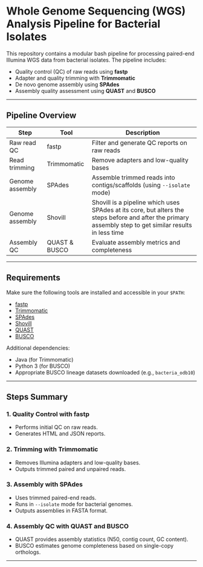 # Whole Genome Sequencing (WGS) Analysis Pipeline for Bacterial Isolates

This repository contains a modular bash pipeline for processing paired-end Illumina WGS data from bacterial isolates. The pipeline includes:

- Quality control (QC) of raw reads using **fastp**
- Adapter and quality trimming with **Trimmomatic**
- De novo genome assembly using **SPAdes**
- Assembly quality assessment using **QUAST** and **BUSCO**

---

## Pipeline Overview

| Step             | Tool          | Description                                 |
|------------------|---------------|---------------------------------------------|
| Raw read QC      | fastp         | Filter and generate QC reports on raw reads |
| Read trimming    | Trimmomatic   | Remove adapters and low-quality bases       |
| Genome assembly  | SPAdes        | Assemble trimmed reads into contigs/scaffolds (using `--isolate` mode) |
| Genome assembly  | Shovill       | Shovill is a pipeline which uses SPAdes at its core, but alters the steps before and after the primary assembly step to get similar results in less time |
| Assembly QC      | QUAST & BUSCO | Evaluate assembly metrics and completeness  |

---

## Requirements

Make sure the following tools are installed and accessible in your `$PATH`:

- [fastp](https://github.com/OpenGene/fastp)
- [Trimmomatic](http://www.usadellab.org/cms/?page=trimmomatic)
- [SPAdes](http://cab.spbu.ru/software/spades/)
- [Shovill](https://github.com/tseemann/shovill)
- [QUAST](http://quast.sourceforge.net/)
- [BUSCO](https://busco.ezlab.org/)

Additional dependencies:
- Java (for Trimmomatic)
- Python 3 (for BUSCO)
- Appropriate BUSCO lineage datasets downloaded (e.g., `bacteria_odb10`)
  
---

## Steps Summary

### 1. Quality Control with fastp

- Performs initial QC on raw reads.
- Generates HTML and JSON reports.

### 2. Trimming with Trimmomatic

- Removes Illumina adapters and low-quality bases.
- Outputs trimmed paired and unpaired reads.

### 3. Assembly with SPAdes

- Uses trimmed paired-end reads.
- Runs in `--isolate` mode for bacterial genomes.
- Outputs assemblies in FASTA format.

### 4. Assembly QC with QUAST and BUSCO

- QUAST provides assembly statistics (N50, contig count, GC content).
- BUSCO estimates genome completeness based on single-copy orthologs.

---




